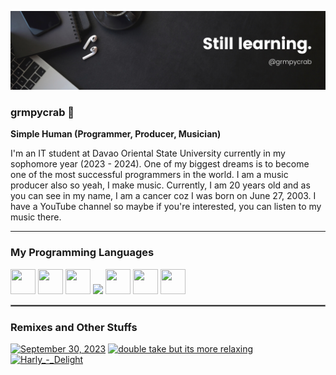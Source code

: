 <p><img src = "img-src/banner.png"></p>

### grmpycrab 🦀
**Simple Human (Programmer, Producer, Musician)**

I'm an IT student at Davao Oriental State University currently in my sophomore year (2023 - 2024). One of my biggest dreams is to become one of the most successful programmers in the world. I am a music producer also so yeah, I make music. Currently, I am 20 years old and as you can see in my name, I am a cancer coz I was born on June 27, 2003. I have a YouTube channel so maybe if you're interested, you can listen to my music there.

---
### My Programming Languages

<p align="left">
<img src="https://cdn.jsdelivr.net/gh/devicons/devicon/icons/java/java-original.svg" width="40" height="40"/>
<img src="https://cdn.jsdelivr.net/gh/devicons/devicon/icons/python/python-original.svg" width="40" height="40"/>
<img src="https://cdn.jsdelivr.net/gh/devicons/devicon/icons/html5/html5-original.svg" width="40" height="40""/>
<img src="https://cdn.jsdelivr.net/gh/devicons/devicon/icons/css3/css3-original.svg" width="40 height="40"/>
<img src="https://cdn.jsdelivr.net/gh/devicons/devicon@latest/icons/react/react-original.svg" width="40" height="40"/>
<img src="https://cdn.jsdelivr.net/gh/devicons/devicon/icons/javascript/javascript-original.svg" width="40" height="40"/>
<img src="https://cdn.jsdelivr.net/gh/devicons/devicon@latest/icons/kotlin/kotlin-original.svg" width="40" height="40"/>
</p>

<hr style="border:1px solid gray">

### Remixes and Other Stuffs

<!-- BEGIN YOUTUBE-CARDS -->
[![September 30, 2023](https://ytcards.demolab.com/?id=Rk4yRT0F0aA&title=September+30%2C+2023&lang=en&timestamp=1696035268&background_color=%230d1117&title_color=%23ffffff&stats_color=%23dedede&max_title_lines=1&width=250&border_radius=5 "September 30, 2023")](https://www.youtube.com/watch?v=Rk4yRT0F0aA)
[![double take but its more relaxing](https://ytcards.demolab.com/?id=3ZQkM0sCkWg&title=double+take+but+its+more+relaxing&lang=en&timestamp=1692266541&background_color=%230d1117&title_color=%23ffffff&stats_color=%23dedede&max_title_lines=1&width=250&border_radius=5 "double take but its more relaxing")](https://www.youtube.com/watch?v=3ZQkM0sCkWg)
[![Harly_-_Delight](https://ytcards.demolab.com/?id=4SF15vjMUJs&title=Harly_-_Delight&lang=en&timestamp=1676183761&background_color=%230d1117&title_color=%23ffffff&stats_color=%23dedede&max_title_lines=1&width=250&border_radius=5 "Harly_-_Delight")](https://www.youtube.com/watch?v=4SF15vjMUJs)
<!-- END YOUTUBE-CARDS -->
